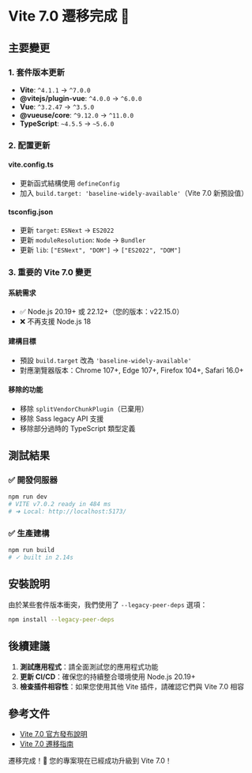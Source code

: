 # Vite 7.0 遷移完成 🎉

## 主要變更

### 1. 套件版本更新

- **Vite**: `^4.1.1` → `^7.0.0`
- **@vitejs/plugin-vue**: `^4.0.0` → `^6.0.0`
- **Vue**: `^3.2.47` → `^3.5.0`
- **@vueuse/core**: `^9.12.0` → `^11.0.0`
- **TypeScript**: `~4.5.5` → `~5.6.0`

### 2. 配置更新

#### vite.config.ts

- 更新函式結構使用 `defineConfig`
- 加入 `build.target: 'baseline-widely-available'`（Vite 7.0 新預設值）

#### tsconfig.json

- 更新 `target`: `ESNext` → `ES2022`
- 更新 `moduleResolution`: `Node` → `Bundler`
- 更新 `lib`: `["ESNext", "DOM"]` → `["ES2022", "DOM"]`

### 3. 重要的 Vite 7.0 變更

#### 系統需求

- ✅ Node.js 20.19+ 或 22.12+（您的版本：v22.15.0）
- ❌ 不再支援 Node.js 18

#### 建構目標

- 預設 `build.target` 改為 `'baseline-widely-available'`
- 對應瀏覽器版本：Chrome 107+, Edge 107+, Firefox 104+, Safari 16.0+

#### 移除的功能

- 移除 `splitVendorChunkPlugin`（已棄用）
- 移除 Sass legacy API 支援
- 移除部分過時的 TypeScript 類型定義

## 測試結果

### ✅ 開發伺服器

```bash
npm run dev
# VITE v7.0.2 ready in 484 ms
# ➜ Local: http://localhost:5173/
```

### ✅ 生產建構

```bash
npm run build
# ✓ built in 2.14s
```

## 安裝說明

由於某些套件版本衝突，我們使用了 `--legacy-peer-deps` 選項：

```bash
npm install --legacy-peer-deps
```

## 後續建議

1. **測試應用程式**：請全面測試您的應用程式功能
2. **更新 CI/CD**：確保您的持續整合環境使用 Node.js 20.19+
3. **檢查插件相容性**：如果您使用其他 Vite 插件，請確認它們與 Vite 7.0 相容

## 參考文件

- [Vite 7.0 官方發布說明](https://vitejs.dev/blog/announcing-vite7.html)
- [Vite 7.0 遷移指南](https://vitejs.dev/guide/migration.html)

遷移完成！🚀 您的專案現在已經成功升級到 Vite 7.0！
